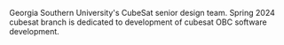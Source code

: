 Georgia Southern University's CubeSat senior design team. Spring 2024
cubesat branch is dedicated to development of cubesat OBC software development. 

